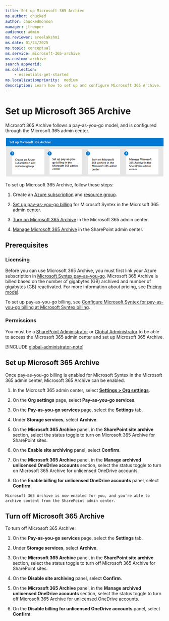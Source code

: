```yaml
---
title: Set up Microsoft 365 Archive
ms.author: chucked
author: chuckedmonson
manager: jtremper
audience: admin
ms.reviewer: sreelakshmi
ms.date: 01/24/2025
ms.topic: conceptual
ms.service: microsoft-365-archive
ms.custom: archive
search.appverid:
ms.collection:
    - essentials-get-started
ms.localizationpriority:  medium
description: Learn how to set up and configure Microsoft 365 Archive.
---
```


# Set up Microsoft 365 Archive

Microsoft 365 Archive follows a pay-as-you-go model, and is configured through the Microsoft 365 admin center.

![Diagram showing four steps of the setup process for Microsoft 365 Archive.](../media/m365-archive/archive-setup-diagram.png)

To set up Microsoft 365 Archive, follow these steps:

1. Create an [Azure subscription](/azure/cloud-adoption-framework/ready/azure-best-practices/initial-subscriptions) and [resource group](/azure/azure-resource-manager/management/manage-resource-groups-portal).

2. [Set up pay-as-you-go billing](/microsoft-365/syntex/syntex-azure-billing) for Microsoft Syntex in the Microsoft 365 admin center.

3. [Turn on Microsoft 365 Archive](#set-up-microsoft-365-archive) in the Microsoft 365 admin center.

4. [Manage Microsoft 365 Archive](archive-manage.md) in the SharePoint admin center.
<!---
The following video demonstrates the steps to help you set up pay-as-you-go billing.

</br>

> [!VIDEO https://learn-video.azurefd.net/vod/player?id=fea6b1e5-b757-4f33-8cdf-4fcc714c72e0]

</br>
--->
## Prerequisites

### Licensing

Before you can use Microsoft 365 Archive, you must first link your Azure subscription in [Microsoft Syntex pay-as-you-go](/microsoft-365/syntex/syntex-azure-billing). Microsoft 365 Archive is billed based on the number of gigabytes (GB) archived and number of gigabytes (GB) reactivated. For more information about pricing, see [Pricing model](archive-pricing.md).

To set up pay-as-you-go billing, see [Configure Microsoft Syntex for pay-as-you-go billing at Microsoft Syntex billing](/microsoft-365/syntex/syntex-azure-billing).

### Permissions

You must be a [SharePoint Administrator](/entra/identity/role-based-access-control/permissions-reference#sharepoint-administrator) or [Global Administrator](/entra/identity/role-based-access-control/permissions-reference#global-administrator) to be able to access the Microsoft 365 admin center and set up Microsoft 365 Archive.

[!INCLUDE [global-administrator-note](../includes/global-administrator-note.md)]

## Set up Microsoft 365 Archive

Once pay-as-you-go billing is enabled for Microsoft Syntex in the Microsoft 365 admin center, Microsoft 365 Archive can be enabled.

1. In the Microsoft 365 admin center, select <a href="https://go.microsoft.com/fwlink/p/?linkid=2171997" target="_blank">**Settings > Org settings**</a>.

2. On the **Org settings** page, select **Pay-as-you-go services**.

3. On the **Pay-as-you-go services** page, select the **Settings** tab.

4. Under **Storage services**, select **Archive**.

5. On the **Microsoft 365 Archive** panel, in the **SharePoint site archive** section, select the status toggle to turn on Microsoft 365 Archive for SharePoint sites.

6. On the **Enable site archiving** panel, select **Confirm**.

7. On the **Microsoft 365 Archive** panel, in the **Manage archived unlicensed OneDrive accounts** section, select the status toggle to turn on Microsoft 365 Archive for unlicensed OneDrive accounts.

8. On the **Enable billing for unlicensed OneDrive accounts** panel, select **Confirm**.

<!---
7. On the **Manage SharePoint site archive** panel, select the checkbox to manage site archiving on SharePoint and select **Save**. 

8. On the **Turn on SharePoint site archive** panel, select **Turn on**. 

    :::image type="content" source="../media/archive/syntex2.png" alt-text="Screenshot of Microsoft 365 Archive enabled." lightbox="../media/archive/syntex2.png":::
--->

    Microsoft 365 Archive is now enabled for you, and you're able to archive content from the SharePoint admin center.

## Turn off Microsoft 365 Archive

To turn off Microsoft 365 Archive:

1. On the **Pay-as-you-go services** page, select the **Settings** tab.

2. Under **Storage services**, select **Archive**.

3. On the **Microsoft 365 Archive** panel, in the **SharePoint site archive** section, select the status toggle to turn off Microsoft 365 Archive for SharePoint sites.

4. On the **Disable site archiving** panel, select **Confirm**.

5. On the **Microsoft 365 Archive** panel, in the **Manage archived unlicensed OneDrive accounts** section, select the status toggle to turn off Microsoft 365 Archive for unlicensed OneDrive accounts.

6. On the **Disable billing for unlicensed OneDrive accounts** panel, select **Confirm**.

